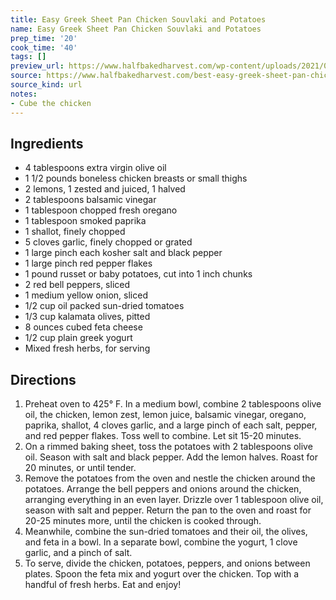 ```yaml
---
title: Easy Greek Sheet Pan Chicken Souvlaki and Potatoes
name: Easy Greek Sheet Pan Chicken Souvlaki and Potatoes
prep_time: '20'
cook_time: '40'
tags: []
preview_url: https://www.halfbakedharvest.com/wp-content/uploads/2021/02/Easy-Greek-Sheet-Pan-Chicken-Souvlaki-and-Potatoes-7.jpg
source: https://www.halfbakedharvest.com/best-easy-greek-sheet-pan-chicken-souvlaki-and-potatoes/?fbclid=PAAabOlsQag1kt1e_Y16YFWFPtkRxMU9RJlIln3_eEjXJR3s9falH8GE6d3nQ
source_kind: url
notes:
- Cube the chicken
---
```


## Ingredients
- 4 tablespoons extra virgin olive oil
- 1 1/2 pounds boneless chicken breasts or small thighs
- 2  lemons, 1 zested and juiced, 1 halved
- 2 tablespoons balsamic vinegar
- 1 tablespoon chopped fresh oregano
- 1 tablespoon smoked paprika
- 1  shallot, finely chopped
- 5 cloves garlic, finely chopped or grated
- 1 large pinch each kosher salt and black pepper
- 1 large pinch red pepper flakes
- 1 pound russet or baby potatoes, cut into 1 inch chunks
- 2  red bell peppers, sliced
- 1  medium yellow onion, sliced
- 1/2 cup oil packed sun-dried tomatoes
- 1/3 cup kalamata olives, pitted
- 8 ounces cubed feta cheese
- 1/2 cup plain greek yogurt
- Mixed fresh herbs, for serving


## Directions
1. Preheat oven to 425° F. In a medium bowl, combine 2 tablespoons olive oil, the chicken, lemon zest, lemon juice, balsamic vinegar, oregano, paprika, shallot, 4 cloves garlic, and a large pinch of each salt, pepper, and red pepper flakes. Toss well to combine. Let sit 15-20 minutes.
2. On a rimmed baking sheet, toss the potatoes with 2 tablespoons olive oil. Season with salt and black pepper. Add the lemon halves. Roast for 20 minutes, or until tender.
3. Remove the potatoes from the oven and nestle the chicken around the potatoes. Arrange the bell peppers and onions around the chicken, arranging everything in an even layer. Drizzle over 1 tablespoon olive oil, season with salt and pepper. Return the pan to the oven and roast for 20-25 minutes more, until the chicken is cooked through.
4. Meanwhile, combine the sun-dried tomatoes and their oil, the olives, and feta in a bowl. In a separate bowl, combine the yogurt, 1 clove garlic, and a pinch of salt.
5. To serve, divide the chicken, potatoes, peppers, and onions between plates. Spoon the feta mix and yogurt over the chicken. Top with a handful of fresh herbs. Eat and enjoy!
